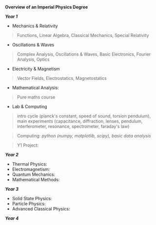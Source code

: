 **Overview of an Imperial Physics Degree**

***Year 1***
- Mechanics & Relativity
>Functions, Linear Algebra, Classical Mechanics, Special Relativity

- Oscillations & Waves
>Complex Analysis, Oscillations & Waves, Basic Electronics, Fourier Analysis, Optics

- Electricity & Magnetism
>Vector Fields, Electrostatics, Magnetostatics

- Mathematical Analysis:
>Pure maths course

- Lab & Computing
> intro cycle (planck's constant, speed of sound, torsion pendulum), main experiments (capacitance, diffraction, lenses, pendulum, interferometer, resonance, spectrometer, faraday's law)

>Computing: *python (numpy, matplotlib, scipy), basic data analysis*

> Y1 Project:

***Year 2***
- Thermal Physics:
- Electromagnetism:
- Quantum Mechanics:
- Mathematical Methods:

***Year 3***
- Solid State Physics:
- Particle Physics:
- Advanced Classical Physics:

***Year 4***
